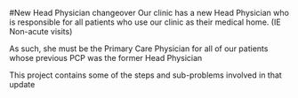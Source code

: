 #New Head Physician changeover
Our clinic has a new Head Physician who is responsible for all patients who use our clinic as their medical home. (IE Non-acute visits)

As such, she must be the Primary Care Physician for all of our patients whose previous PCP was the former Head Physician

This project contains some of the steps and sub-problems involved in that update
